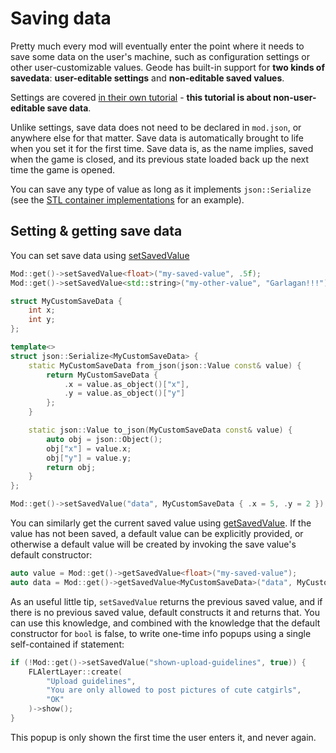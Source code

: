 # Saving data

Pretty much every mod will eventually enter the point where it needs to save some data on the user's machine, such as configuration settings or other user-customizable values. Geode has built-in support for **two kinds of savedata**: **user-editable settings** and **non-editable saved values**.

Settings are covered [in their own tutorial](/mods/settings.md) - **this tutorial is about non-user-editable save data**.

Unlike settings, save data does not need to be declared in `mod.json`, or anywhere else for that matter. Save data is automatically brought to life when you set it for the first time. Save data is, as the name implies, saved when the game is closed, and its previous state loaded back up the next time the game is opened.

You can save any type of value as long as it implements `json::Serialize` (see the [STL container implementations](https://github.com/geode-sdk/json/blob/main/include/json/stl_serialize.hpp) for an example).

## Setting & getting save data

You can set save data using [setSavedValue](/classes/geode/Mod#setSavedValue)

```cpp
Mod::get()->setSavedValue<float>("my-saved-value", .5f);
Mod::get()->setSavedValue<std::string>("my-other-value", "Garlagan!!!");

struct MyCustomSaveData {
    int x;
    int y;
};

template<>
struct json::Serialize<MyCustomSaveData> {
    static MyCustomSaveData from_json(json::Value const& value) {
        return MyCustomSaveData {
            .x = value.as_object()["x"],
            .y = value.as_object()["y"]
        };
    }

    static json::Value to_json(MyCustomSaveData const& value) {
        auto obj = json::Object();
        obj["x"] = value.x;
        obj["y"] = value.y;
        return obj;
    }
};

Mod::get()->setSavedValue("data", MyCustomSaveData { .x = 5, .y = 2 });
```

You can similarly get the current saved value using [getSavedValue](/classes/geode/Mod#getSavedValue). If the value has not been saved, a default value can be explicitly provided, or otherwise a default value will be created by invoking the save value's default constructor:

```cpp
auto value = Mod::get()->getSavedValue<float>("my-saved-value");
auto data = Mod::get()->getSavedValue<MyCustomSaveData>("data", MyCustomSaveData { .x = 0, .y = 0 });
```

As an useful little tip, `setSavedValue` returns the previous saved value, and if there is no previous saved value, default constructs it and returns that. You can use this knowledge, and combined with the knowledge that the default constructor for `bool` is false, to write one-time info popups using a single self-contained if statement:

```cpp
if (!Mod::get()->setSavedValue("shown-upload-guidelines", true)) {
    FLAlertLayer::create(
        "Upload guidelines",
        "You are only allowed to post pictures of cute catgirls",
        "OK"
    )->show();
}
```

This popup is only shown the first time the user enters it, and never again.
